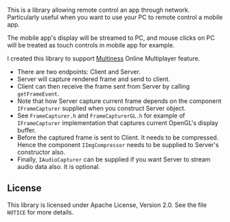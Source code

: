 This is a library allowing remote control an app through network.
Particularly useful when you want to use your PC to remote control a mobile app.

The mobile app's display will be streamed to PC, and mouse clicks on PC will be
treated as touch controls in mobile app for example.

I created this library to support [Multiness](https://lehoangquyenblog.wordpress.com/published-games/74-2/)
Online Multiplayer feature.

* There are two endpoints: Client and Server.
* Server will capture rendered frame and send to client.
* Client can then receive the frame sent from Server by calling `getFrameEvent`.
* Note that how Server capture current frame depends on the component `IFrameCapturer` supplied when you construct Server object.
* See `FrameCapturer.h` and `FrameCapturerGL.h` for example of `IFrameCapturer` implementation that captures current OpenGL's display buffer.
* Before the captured frame is sent to Client. It needs to be compressed. Hence the component `IImgCompressor` needs to be supplied to Server's constructor also.
* Finally, `IAudioCapturer` can be supplied if you want Server to stream audio data also. It is optional.

## License
This library is licensed under Apache License, Version 2.0. See the file `NOTICE`
for more details.
